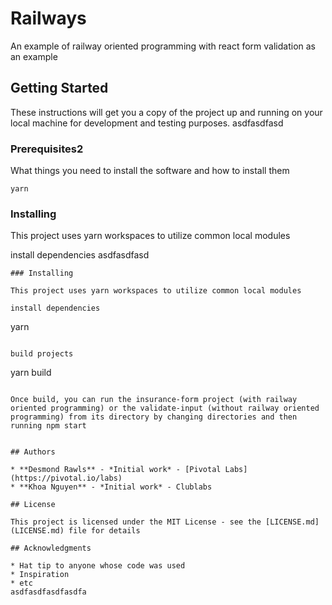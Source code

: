 
# Railways

An example of railway oriented programming with react form validation as an example

## Getting Started

These instructions will get you a copy of the project up and running on your local machine for development and testing purposes.
asdfasdfasd
### Prerequisites2

What things you need to install the software and how to install them

```
yarn
```

### Installing

This project uses yarn workspaces to utilize common local modules

install dependencies
asdfasdfasd
```
### Installing

This project uses yarn workspaces to utilize common local modules

install dependencies

```
yarn
```

build projects

```
yarn build
```

Once build, you can run the insurance-form project (with railway oriented programming) or the validate-input (without railway oriented programming) from its directory by changing directories and then running npm start


## Authors

* **Desmond Rawls** - *Initial work* - [Pivotal Labs](https://pivotal.io/labs)
* **Khoa Nguyen** - *Initial work* - Clublabs

## License

This project is licensed under the MIT License - see the [LICENSE.md](LICENSE.md) file for details

## Acknowledgments

* Hat tip to anyone whose code was used
* Inspiration
* etc
asdfasdfasdfasdfa